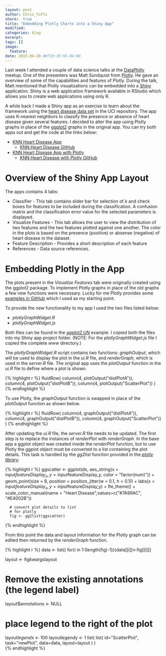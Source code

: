 ```yaml
---
layout: post
author: Chris_Tufts
share:  true
title: "Embedding Plotly Charts into a Shiny App"
modified:
categories: blog
excerpt:
tags: []
image:
  feature:
date: 2015-04-20 ##T19:39:55-04:00
---
```


Last week I attended a couple of data science talks at the [DataPhilly](http://www.meetup.com/DataPhilly/) meetup.  One of the presenters was Matt Sundquist from [Plotly](https://plot.ly/api/).  He gave an overview of some of the capabilities and features of Plotly.  During the talk, Matt mentioned that Plotly visualizations can be embedded into a [Shiny](http://shiny.rstudio.com/) application.  Shiny is a web application framework available in RStudio which allows you to create web applications using only R.  

A while back I made a Shiny app as an exercise to learn about the framework using the [heart disease data set](https://archive.ics.uci.edu/ml/datasets/Heart+Disease) in the UCI repository. The app uses K-nearest neighbors to classify the presence or absence of heart disease given several features. I decided to alter the app using Plotly graphs in place of the [ggplot2](http://cran.r-project.org/web/packages/ggplot2/index.html) graphs in the original app.  You can try both apps out and get the code at the links below:

* [KNN Heart Disease App](http://miningthedetails.shinyapps.io/knn-dashboard-shiny)
  * [KNN Heart Disease GitHub](https://github.com/ctufts/knn-dashboard-shiny)
* [KNN Heart Disease App with Plotly](http://miningthedetails.shinyapps.io/knn-dashboard-shiny-plotly)
  * [KNN Heart Disease with Plotly GitHub](https://github.com/ctufts/knn-dashboard-shiny-plotly)

# Overview of the Shiny App Layout
The apps contains 4 tabs: 

* Classifier - This tab contains slider bar for selection of <i>k</i> and check boxes for features to be included during the classification.  A confusion matrix and the classification error value for the selected parameters is displayed.
* Visualize Features - This tab allows the user to view the distribution of two features and the two features plotted against one another.  The color in the plots is based on the presence (positive) or absense (negative) of heart disease in the dataset.
* Feature Description - Provides a short description of each feature
* References - Data source references.

# Embedding Plotly in the App
The plots present in the <i>Visualize Features</i> tab were originally created using the ggplot2 package.  To implement Plotly graphs in place of the old graphs a few new functions were necessary. Lucky for me Plotly provides some [examples in GitHub](https://github.com/chriddyp/plotly-shiny) which I used as my starting point.  

To provide the new functionality to my app I used the two files listed below:

* <i>plotlyGraphWidget.R</i>
* <i>plotlyGraphWidget.js</i>
 
Both files can be found in the [<i>ggplot2 UN</i>](https://github.com/chriddyp/plotly-shiny/blob/master/ggplot2/UN) example.  I copied both the files into my Shiny app project folder. (NOTE: For the <i>plotlyGraphWidget.js</i> file I copied the complete <i>www</i> directory.)


The <i>plotlyGraphWidget.R</i> script contains two functions: <i>graphOutput</i>, which will be used to display the plot in the <i>ui.R</i> file, and <i>renderGraph</i>, which is used in the <i>server.R</i> file. The original app uses the <i>plotOutput</i> function in the <i>ui.R</i> file to define where a plot is shown.  

{% highlight r %}
fluidRow(
          column(4, plotOutput("distPlotA")),                              
          column(4, plotOutput("distPlotB")),
          column(4, plotOutput("ScatterPlot"))
        )
{% endhighlight %}

To use Plotly, the <i>graphOutput</i> function is swapped in place of the <i>plotOutput</i> function as shown below.

{% highlight r %}
fluidRow(
          column(4, graphOutput("distPlotA")),                              
          column(4, graphOutput("distPlotB")),
          column(4, graphOutput("ScatterPlot"))
        )
{% endhighlight %}

After updating the <i>ui.R</i> file, the <i>server.R</i> file needs to be updated.  The first step is to replace the instances of <i>renderPlot</i> with <i>renderGraph</i>. In the base app a ggplot object was created inside the <i>renderPlot</i> function, but to use Plotly the ggplot object must be converted to a list containing the plot details.  This task is handled by the <i>gg2list</i> function provided in the [<i>plotly library</i>](https://plot.ly/r/getting-started/).

{% highlight r %}
 ggscatter <- ggplot(ds, aes_string(x = input$featureDisplay_x, 
                          y = input$featureDisplay_y, 
                          color = "factor(num)")) + 
      geom_point(size = 8, position = position_jitter(w = 0.1, h = 0.1)) + 
      labs(x = input$featureDisplay_x,
           y = input$featureDisplay_y) +
      fte_theme() + 
      scale_color_manual(name = "Heart Disease",values=c("#7A99AC", "#E4002B")) 
  
      # convert plot details to list
      # for plotly
      fig <- gg2list(ggscatter)
{% endhighlight %}

From this point the data and layout information for the Plotly graph can be edited then returned by the <i>renderGraph</i> function. 

{% highlight r %}
data <- list()
for(i in 1:(length(fig)-1)){data[[i]]<-fig[[i]]}

layout <- fig$kwargs$layout
# Remove the existing annotations (the legend label)        
layout$annotations <- NULL 

# place legend to the right of the plot
layout$legend$x <- 100
layout$legend$y <- 1
list(
   list(
        id="ScatterPlot",
        task="newPlot",
        data=data,
        layout=layout
      )
    )      
{% endhighlight %}


[jekyll-gh]: https://github.com/jekyll/jekyll
[jekyll]:    http://jekyllrb.com
